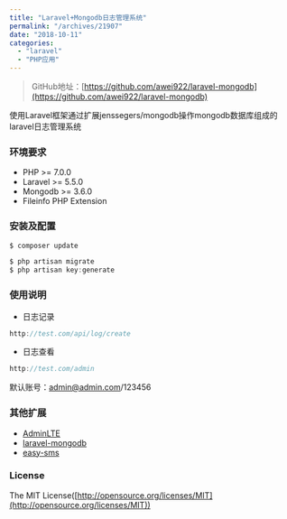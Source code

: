 ```yaml
---
title: "Laravel+Mongodb日志管理系统"
permalink: "/archives/21907"
date: "2018-10-11"
categories: 
  - "laravel"
  - "PHP应用"
---
```


> GitHub地址：[https://github.com/awei922/laravel-mongodb](https://github.com/awei922/laravel-mongodb)

使用Laravel框架通过扩展jenssegers/mongodb操作mongodb数据库组成的laravel日志管理系统

### 环境要求

- PHP >= 7.0.0
- Laravel >= 5.5.0
- Mongodb >= 3.6.0
- Fileinfo PHP Extension

### 安装及配置

``` js
$ composer update
```

``` js
$ php artisan migrate
$ php artisan key:generate
```

### 使用说明

- 日志记录

``` js
http://test.com/api/log/create 
```

- 日志查看

``` js
http://test.com/admin 
```

默认账号：[admin@admin.com](mailto:admin@admin.com)/123456

### 其他扩展

- [AdminLTE](https://almsaeedstudio.com/)
- [laravel-mongodb](https://github.com/jenssegers/laravel-mongodb)
- [easy-sms](https://github.com/overtrue/easy-sms)

### License

The MIT License([http://opensource.org/licenses/MIT](http://opensource.org/licenses/MIT))
